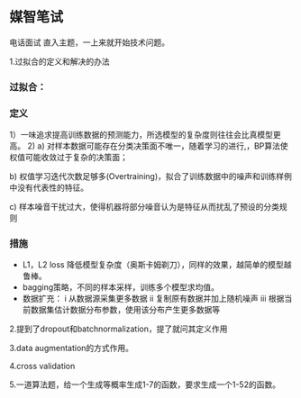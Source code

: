 # `媒智笔试`

电话面试 直入主题，一上来就开始技术问题。

1.过拟合的定义和解决的办法

### 过拟合：

### 定义
1）一味追求提高训练数据的预测能力，所选模型的复杂度则往往会比真模型更高。
2) 
  a) 对样本数据可能存在分类决策面不唯一，随着学习的进行,，BP算法使权值可能收敛过于复杂的决策面；
  
  b) 权值学习迭代次数足够多(Overtraining)，拟合了训练数据中的噪声和训练样例中没有代表性的特征。
  
  c) 样本噪音干扰过大，使得机器将部分噪音认为是特征从而扰乱了预设的分类规则

### 措施
* L1，L2 loss 降低模型复杂度（奥斯卡姆剃刀），同样的效果，越简单的模型越鲁棒。
* bagging策略，不同的样本采样，训练多个模型求均值。
* 数据扩充： i 从数据源采集更多数据 ii 复制原有数据并加上随机噪声 iii 根据当前数据集估计数据分布参数，使用该分布产生更多数据等

2.提到了dropout和batchnormalization，提了就问其定义作用

3.data augmentation的方式作用。

4.cross validation

5.一道算法题，给一个生成等概率生成1-7的函数，要求生成一个1-52的函数。
